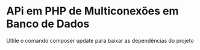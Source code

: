 # APi em PHP de Multiconexões em Banco de Dados
Ultile o comando composer update para baixar as dependências do projeto

